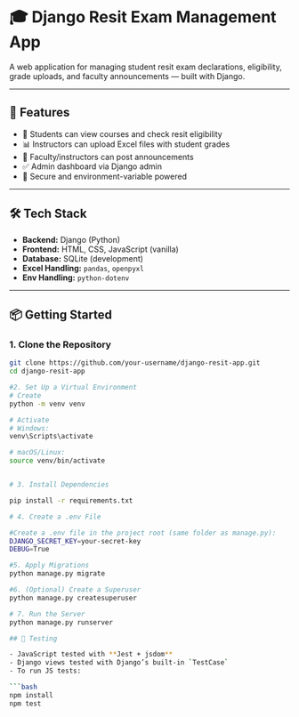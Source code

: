 # 🎓 Django Resit Exam Management App

A web application for managing student resit exam declarations, eligibility, grade uploads, and faculty announcements — built with Django.

---

## 🚀 Features

- 🧾 Students can view courses and check resit eligibility
- 📊 Instructors can upload Excel files with student grades
- 📢 Faculty/instructors can post announcements
- ✅ Admin dashboard via Django admin
- 🔐 Secure and environment-variable powered

---

## 🛠️ Tech Stack

- **Backend:** Django (Python)
- **Frontend:** HTML, CSS, JavaScript (vanilla)
- **Database:** SQLite (development)
- **Excel Handling:** `pandas`, `openpyxl`
- **Env Handling:** `python-dotenv`

---

## 📦 Getting Started

### 1. Clone the Repository

```bash
git clone https://github.com/your-username/django-resit-app.git
cd django-resit-app

#2. Set Up a Virtual Environment
# Create
python -m venv venv

# Activate
# Windows:
venv\Scripts\activate

# macOS/Linux:
source venv/bin/activate


# 3. Install Dependencies

pip install -r requirements.txt

# 4. Create a .env File

#Create a .env file in the project root (same folder as manage.py):
DJANGO_SECRET_KEY=your-secret-key
DEBUG=True

#5. Apply Migrations
python manage.py migrate

#6. (Optional) Create a Superuser
python manage.py createsuperuser

# 7. Run the Server
python manage.py runserver

## 🧪 Testing

- JavaScript tested with **Jest + jsdom**
- Django views tested with Django’s built-in `TestCase`
- To run JS tests:

```bash
npm install
npm test


